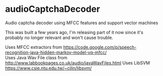 # audioCaptchaDecoder
Audio captcha decoder using MFCC features and support vector machines  
  
This was built a few years ago, I'm releasing part of it now since it's probably no longer relevant and won't cause trouble.
  
Uses MFCC extractors from https://code.google.com/p/speech-recognition-java-hidden-markov-model-vq-mfcc/  
Uses Java Wav File class from http://www.labbookpages.co.uk/audio/javaWavFiles.html
Uses LibSVM https://www.csie.ntu.edu.tw/~cjlin/libsvm/
